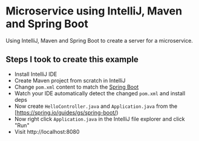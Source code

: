 # Microservice using IntelliJ, Maven and Spring Boot

Using IntelliJ, Maven and Spring Boot to create a server for a microservice.

## Steps I took to create this example

- Install IntelliJ IDE
- Create Maven project from scratch in IntelliJ
- Change `pom.xml` content to match the [Spring Boot](https://spring.io/guides/gs/spring-boot/)
- Watch your IDE automatically detect the changed `pom.xml` and install deps
- Now create `HelloController.java` and `Application.java` from the [https://spring.io/guides/gs/spring-boot/)
- Now right click `Application.java` in the IntelliJ file explorer and click "Run"
- Visit http://localhost:8080

